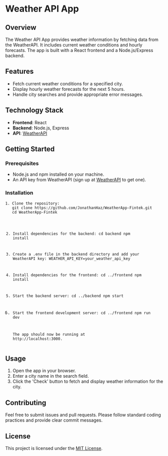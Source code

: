 <!DOCTYPE html>
<html lang="en">
<body>

<h1>Weather API App</h1>

<h2>Overview</h2>
<p>The Weather API App provides weather information by fetching data from the WeatherAPI. It includes current weather conditions and hourly forecasts. The app is built with a React frontend and a Node.js/Express backend.</p>

<h2>Features</h2>
<ul>
    <li>Fetch current weather conditions for a specified city.</li>
    <li>Display hourly weather forecasts for the next 5 hours.</li>
    <li>Handle city searches and provide appropriate error messages.</li>
</ul>

<h2>Technology Stack</h2>
<ul>
    <li><strong>Frontend</strong>: React</li>
    <li><strong>Backend</strong>: Node.js, Express</li>
    <li><strong>API</strong>: <a href="https://www.weatherapi.com/" target="_blank">WeatherAPI</a></li>
</ul>

<h2>Getting Started</h2>

<h3>Prerequisites</h3>
<ul>
    <li>Node.js and npm installed on your machine.</li>
    <li>An API key from WeatherAPI (sign up at <a href="https://www.weatherapi.com/" target="_blank">WeatherAPI</a> to get one).</li>
</ul>

<h3>Installation</h3>
<pre><code>1. Clone the repository:
   git clone https://github.com/JonathanHaz/WeatherApp-Fintek.git
   cd WeatherApp-Fintek

2. Install dependencies for the backend:
   cd backend
   npm install

3. Create a .env file in the backend directory and add your WeatherAPI key:
   WEATHER_API_KEY=your_weather_api_key

4. Install dependencies for the frontend:
   cd ../frontend
   npm install

5. Start the backend server:
   cd ../backend
   npm start

6. Start the frontend development server:
   cd ../frontend
   npm run dev

   The app should now be running at http://localhost:3000.</code></pre>

<h2>Usage</h2>
<ol>
    <li>Open the app in your browser.</li>
    <li>Enter a city name in the search field.</li>
    <li>Click the 'Check' button to fetch and display weather information for the city.</li>
</ol>

<h2>Contributing</h2>
<p>Feel free to submit issues and pull requests. Please follow standard coding practices and provide clear commit messages.</p>

<h2>License</h2>
<p>This project is licensed under the <a href="LICENSE" target="_blank">MIT License</a>.</p>

</body>
</html>
